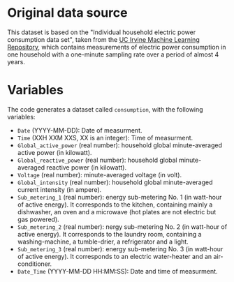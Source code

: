 # Original data source

This dataset is based on the "Individual household electric power consumption
data set", taken from the
[UC Irvine Machine Learning Repository](http://archive.ics.uci.edu/ml/), which
contains measurements of electric power consumption in one household with a
one-minute sampling rate over a period of almost 4 years.

# Variables

The code generates a dataset called `consumption`, with the following
variables:

+ `Date` (YYYY-MM-DD): Date of measurment.
+ `Time` (XXH XXM XXS, XX is an integer): Time of measurment.
+ `Global_active_power` (real number): household global minute-averaged active
power (in kilowatt).
+ `Global_reactive_power` (real number):  household global minute-averaged
reactive power (in kilowatt).
+ `Voltage` (real number): minute-averaged voltage (in volt).
+ `Global_intensity` (real number): household global minute-averaged current
intensity (in ampere).
+ `Sub_metering_1` (real number): energy sub-metering No. 1 (in watt-hour of
active energy). It corresponds to the kitchen, containing mainly a dishwasher,
an oven and a microwave (hot plates are not electric but gas powered).
+ `Sub_metering_2` (real number): nergy sub-metering No. 2 (in watt-hour of
active energy). It corresponds to the laundry room, containing a
washing-machine, a tumble-drier, a refrigerator and a light.
+ `Sub_metering_3` (real number): energy sub-metering No. 3 (in watt-hour of
active energy). It corresponds to an electric water-heater and an
air-conditioner.
+ `Date_Time` (YYYY-MM-DD HH:MM:SS): Date and time of measurment.
